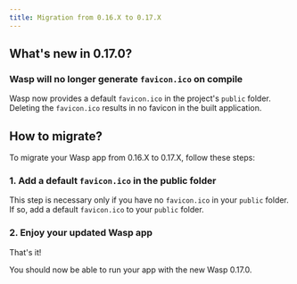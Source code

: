 ```yaml
---
title: Migration from 0.16.X to 0.17.X
---
```


## What's new in 0.17.0?

### Wasp will no longer generate `favicon.ico` on compile

Wasp now provides a default `favicon.ico` in the project's `public` folder.
Deleting the `favicon.ico` results in no favicon in the built application. 

## How to migrate?

To migrate your Wasp app from 0.16.X to 0.17.X, follow these steps:

### 1. Add a default `favicon.ico` in the public folder

This step is necessary only if you have no `favicon.ico` in your `public` folder.
If so, add a default `favicon.ico` to your `public` folder.

### 2. Enjoy your updated Wasp app

That's it!

You should now be able to run your app with the new Wasp 0.17.0.
